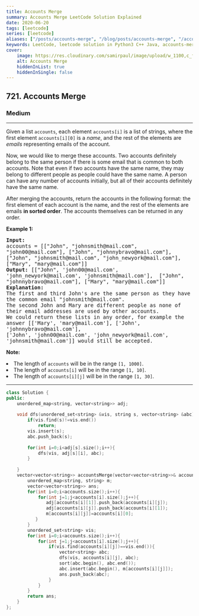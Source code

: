 ```yaml
---
title: Accounts Merge
summary: Accounts Merge LeetCode Solution Explained
date: 2020-06-20
tags: [leetcode]
series: [leetcode]
aliases: ["/posts/accounts-merge", "/blog/posts/accounts-merge", "/accounts-merge"]
keywords: LeetCode, leetcode solution in Python3 C++ Java, accounts-merge solution
cover:
    image: https://res.cloudinary.com/samirpaul/image/upload/w_1100,c_fit,co_rgb:FFFFFF,l_text:Arial_70_bold:Accounts Merge/problem-solving.webp
    alt: Accounts Merge
    hiddenInList: true
    hiddenInSingle: false
---
```



<h2>721. Accounts Merge</h2><h3>Medium</h3><hr><div><p>Given a list <code>accounts</code>, each element <code>accounts[i]</code> is a list of strings, where the first element <code>accounts[i][0]</code> is a <i>name</i>, and the rest of the elements are <i>emails</i> representing emails of the account.</p>

<p>Now, we would like to merge these accounts.  Two accounts definitely belong to the same person if there is some email that is common to both accounts.  Note that even if two accounts have the same name, they may belong to different people as people could have the same name.  A person can have any number of accounts initially, but all of their accounts definitely have the same name.</p>

<p>After merging the accounts, return the accounts in the following format: the first element of each account is the name, and the rest of the elements are emails <b>in sorted order</b>.  The accounts themselves can be returned in any order.</p>

<p><b>Example 1:</b><br>
</p><pre style="white-space: pre-wrap"><b>Input:</b> 
accounts = [["John", "johnsmith@mail.com", "john00@mail.com"], ["John", "johnnybravo@mail.com"], ["John", "johnsmith@mail.com", "john_newyork@mail.com"], ["Mary", "mary@mail.com"]]
<b>Output:</b> [["John", 'john00@mail.com', 'john_newyork@mail.com', 'johnsmith@mail.com'],  ["John", "johnnybravo@mail.com"], ["Mary", "mary@mail.com"]]
<b>Explanation:</b> 
The first and third John's are the same person as they have the common email "johnsmith@mail.com".
The second John and Mary are different people as none of their email addresses are used by other accounts.
We could return these lists in any order, for example the answer [['Mary', 'mary@mail.com'], ['John', 'johnnybravo@mail.com'], 
['John', 'john00@mail.com', 'john_newyork@mail.com', 'johnsmith@mail.com']] would still be accepted.
</pre>
<p></p>

<p><b>Note:</b>
</p><li>The length of <code>accounts</code> will be in the range <code>[1, 1000]</code>.</li>
<li>The length of <code>accounts[i]</code> will be in the range <code>[1, 10]</code>.</li>
<li>The length of <code>accounts[i][j]</code> will be in the range <code>[1, 30]</code>.</li>
<p></p></div>

---




```cpp
class Solution {
public:
    unordered_map<string, vector<string>> adj;
    
    void dfs(unordered_set<string> &vis, string s, vector<string> &abc){
        if(vis.find(s)!=vis.end())
            return;
        vis.insert(s);
        abc.push_back(s);
        
        for(int i=0;i<adj[s].size();i++){
            dfs(vis, adj[s][i], abc);
        }
        
    }
    vector<vector<string>> accountsMerge(vector<vector<string>>& accounts) {
        unordered_map<string, string> m;
        vector<vector<string>> ans;
        for(int i=0;i<accounts.size();i++){
            for(int j=1;j<accounts[i].size();j++){
               adj[accounts[i][1]].push_back(accounts[i][j]);
               adj[accounts[i][j]].push_back(accounts[i][1]);
               m[accounts[i][j]]=accounts[i][0];
           }
        }
        unordered_set<string> vis;
        for(int i=0;i<accounts.size();i++){
            for(int j=1;j<accounts[i].size();j++){
                if(vis.find(accounts[i][j])==vis.end()){
                    vector<string> abc;
                    dfs(vis, accounts[i][j], abc);
                    sort(abc.begin(), abc.end());
                    abc.insert(abc.begin(), m[accounts[i][j]]);
                    ans.push_back(abc);
                }
            }
        }
        return ans;
    }
};
```
